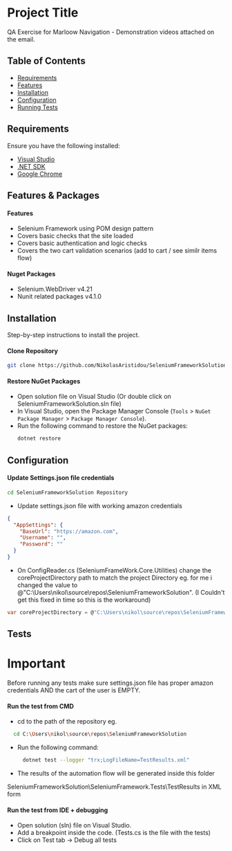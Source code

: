 # Project Title

QA Exercise for Marloow Navigation - Demonstration videos attached on the email.

## Table of Contents

- [Requirements](#requirements)
- [Features](#features)
- [Installation](#installation)
- [Configuration](#configuration)
- [Running Tests](#Tests)

## Requirements

Ensure you have the following installed:
- [Visual Studio](https://visualstudio.microsoft.com/downloads/)
- [.NET SDK](https://dotnet.microsoft.com/download)
- [Google Chrome](https://www.google.com/chrome/)



## Features & Packages

#### Features

- Selenium Framework using POM design pattern
- Covers basic checks that the site loaded
- Covers basic authentication and logic checks
- Covers the two cart validation scenarios (add to cart / see similr items flow)

#### Nuget Packages

- Selenium.WebDriver v4.21
- Nunit related packages v4.1.0
## Installation

Step-by-step instructions to install the project.

#### Clone Repository
```bash
git clone https://github.com/NikolasAristidou/SeleniumFrameworkSolution.git
```

#### Restore NuGet Packages
   - Open solution file on Visual Studio (Or double click on SeleniumFrameworkSolution.sln file) 
   - In Visual Studio, open the Package Manager Console (`Tools` > `NuGet Package Manager` > `Package Manager Console`).
   - Run the following command to restore the NuGet packages:
     ```sh
     dotnet restore
     ```

## Configuration

#### Update Settings.json file credentials

```Bash
cd SeleniumFrameworkSolution Repository
```
- Update settings.json file with working amazon credentials
```Json
{
  "AppSettings": {
    "BaseUrl": "https://amazon.com",
    "Username": "",
    "Password": ""
  }
}
```

- On ConfigReader.cs (SeleniumFrameWork.Core.Utilities) change the coreProjectDirectory path to match the project Directory eg. for me i changed the value to @"C:\Users\nikol\source\repos\SeleniumFrameworkSolution". (I Couldn't get this fixed in time so this is the workaround)

```c#
var coreProjectDirectory = @"C:\Users\nikol\source\repos\SeleniumFrameworkSolution";
```

## Tests

# Important

Before running any tests make sure settings.json file has proper amazon credentials AND the cart of the user is EMPTY.

#### Run the test from CMD

- cd to the path of the repository eg.

```Bash
  cd C:\Users\nikol\source\repos\SeleniumFrameworkSolution
```

- Run the following command: 

```sh
     dotnet test --logger "trx;LogFileName=TestResults.xml"
```

- The results of the automation flow will be generated inside this folder 

SeleniumFrameworkSolution\SeleniumFramework.Tests\TestResults in XML form

#### Run the test from IDE + debugging

- Open solution (sln) file on Visual Studio.
- Add a breakpoint inside the code. (Tests.cs is the file with the tests)
- Click on Test tab -> Debug all tests

